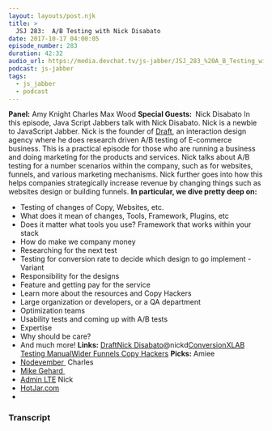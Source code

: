 ```yaml
---
layout: layouts/post.njk
title: >
  JSJ 283:  A/B Testing with Nick Disabato
date: 2017-10-17 04:00:05
episode_number: 283
duration: 42:32
audio_url: https://media.devchat.tv/js-jabber/JSJ_283_%20A_B_Testing_with_Nick_Disabato.mp3
podcast: js-jabber
tags:
  - js_jabber
  - podcast
---
```


**Panel:** Amy Knight Charles Max Wood **Special Guests:&nbsp;** Nick Disabato In this episode, Java Script Jabbers talk with Nick Disabato. Nick is a newbie to JavaScript Jabber. Nick is the founder of [Draft](https://draft.nu), an interaction design agency where he does research driven A/B testing of E-commerce business. This is a practical episode for those who are running a business and doing marketing for the products and services. Nick talks about A/B testing for a number scenarios within the company, such as for websites, funnels, and various marketing mechanisms. Nick further goes into how this helps companies strategically increase revenue by changing things such as websites design or building funnels. **In particular, we dive pretty deep on:**

- Testing of changes of Copy, Websites, etc.
- What does it mean of changes, Tools, Framework, Plugins, etc
- Does it matter what tools you use? Framework that works within your stack
- How do make we company money
- Researching for the next test
- Testing for conversion rate to decide which design to go implement - Variant
- Responsibility for the designs
- Feature and getting pay for the service
- Learn more about the resources and Copy Hackers
- Large organization or developers, or a QA department
- Optimization teams
- Usability tests and coming up with A/B tests
- Expertise
- Why should be care?
- And much more!
  **Links:** [Draft](https://draft.nu)[Nick Disabato](https://Nick%20Disabato)@nickd[ConversionXL](https://conversionxl.com)[AB Testing Manual](https://draft.nu/manual/)[Wider Funnels&nbsp;](https://www.widerfunnel.com)[Copy Hackers](https://copyhackers.com) **Picks:** Amiee
- [Nodevember&nbsp;](https://nodevember.org)
  Charles
- [Mike Gehard&nbsp;](https://www.slideshare.net/msgehard/experiment-driven-development)
- [Admin LTE](https://adminlte%20icons)
  Nick
- [HotJar.com](https://HotJar.com)
-

### Transcript
